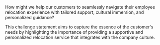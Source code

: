 How might we help our customers to seamlessly navigate their employee relocation experience with tailored support, cultural immersion, and personalized guidance?

This challenge statement aims to capture the essence of the customer's needs by highlighting the importance of providing a supportive and personalized relocation service that integrates with the company culture.